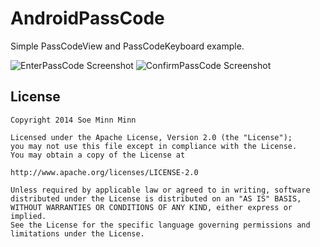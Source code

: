 # AndroidPassCode
Simple PassCodeView and PassCodeKeyboard example.

![EnterPassCode Screenshot][1]
![ConfirmPassCode Screenshot][2]

License
-------

    Copyright 2014 Soe Minn Minn
    
    Licensed under the Apache License, Version 2.0 (the "License");
    you may not use this file except in compliance with the License.
    You may obtain a copy of the License at
    
    http://www.apache.org/licenses/LICENSE-2.0
    
    Unless required by applicable law or agreed to in writing, software
    distributed under the License is distributed on an "AS IS" BASIS,
    WITHOUT WARRANTIES OR CONDITIONS OF ANY KIND, either express or implied.
    See the License for the specific language governing permissions and
    limitations under the License.

[1]: https://raw.github.com/soeminnminn/AndroidPassCode/master/Screenshot_1.jpg
[2]: https://raw.github.com/soeminnminn/AndroidPassCode/master/Screenshot_2.jpg
